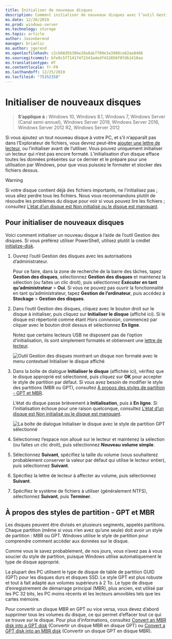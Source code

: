 ```yaml
---
title: Initialiser de nouveaux disques
description: Comment initialiser de nouveaux disques avec l’outil Gestion des disques, pour que ces derniers soient prêts à être utilisés. Cet article inclut également des liens vers la résolution des problèmes.
ms.date: 12/20/2019
ms.prod: windows-server
ms.technology: storage
ms.topic: article
author: JasonGerend
manager: brianlic
ms.author: jgerend
ms.openlocfilehash: c2cb88d5b30be28a8ab7709e3a3908ce82ae8408
ms.sourcegitcommit: bfe9c5f7141f4f2343a4edf432856f07db1410aa
ms.translationtype: HT
ms.contentlocale: fr-FR
ms.lasthandoff: 12/25/2019
ms.locfileid: "75352358"
---
```

# <a name="initialize-new-disks"></a>Initialiser de nouveaux disques

> **S’applique à :** Windows 10, Windows 8.1, Windows 7, Windows Server (Canal semi-annuel), Windows Server 2019, Windows Server 2016, Windows Server 2012 R2, Windows Server 2012

Si vous ajoutez un tout nouveau disque à votre PC, et s’il n’apparaît pas dans l’Explorateur de fichiers, vous devrez peut-être [ajouter une lettre de lecteur](change-a-drive-letter.md), ou l’initialiser avant de l’utiliser. Vous pouvez uniquement initialiser un lecteur qui n’est pas encore formaté. L’initialisation d’un disque efface toutes les données présentes sur ce dernier et le prépare pour une utilisation par Windows, pour que vous puissiez le formater et stocker des fichiers dessus.

> [!WARNING]
> Si votre disque contient déjà des fichiers importants, ne l’initialisez pas ; vous allez perdre tous les fichiers. Nous vous recommandons plutôt de résoudre les problèmes du disque pour voir si vous pouvez lire les fichiers ; consultez [L’état d’un disque est Non initialisé ou le disque est manquant](troubleshooting-disk-management.md#disks-that-are-missing-or-not-initialized-plus-general-troubleshooting-steps).

## <a name="to-initialize-new-disks"></a>Pour initialiser de nouveaux disques

Voici comment initialiser un nouveau disque à l’aide de l’outil Gestion des disques. Si vous préférez utiliser PowerShell, utilisez plutôt la cmdlet [initialize-disk](https://docs.microsoft.com/powershell/module/storage/initialize-disk).

1. Ouvrez l’outil Gestion des disques avec les autorisations d’administrateur.
 
    Pour ce faire, dans la zone de recherche de la barre des tâches, tapez **Gestion des disques**, sélectionnez **Gestion des disques** et maintenez la sélection (ou faites un clic droit), puis sélectionnez **Exécuter en tant qu’administrateur** > **Oui**. Si vous ne pouvez pas ouvrir la fonctionnalité en tant qu’administrateur, tapez **Gestion de l’ordinateur**, puis accédez à **Stockage** > **Gestion des disques**.
1. Dans l’outil Gestion des disques, cliquez avec le bouton droit sur le disque à initialiser, puis cliquez sur **Initialiser le disque** (affiché ici). Si le disque est répertorié comme étant *Hors connexion*, commencez par cliquer avec le bouton droit dessus et sélectionnez **En ligne**.

     Notez que certains lecteurs USB ne disposent pas de l’option d’initialisation, ils sont simplement formatés et obtiennent une [lettre de lecteur](change-a-drive-letter.md).

    ![Outil Gestion des disques montrant un disque non formaté avec le menu contextuel Initialiser le disque affiché](media/uninitialized-disk.PNG)
2. Dans la boîte de dialogue **Initialiser le disque** (affichée ici), vérifiez que le disque approprié est sélectionné, puis cliquez sur **OK** pour accepter le style de partition par défaut. Si vous avez besoin de modifier le style des partitions (MBR ou GPT), consultez [À propos des styles de partition - GPT et MBR](#about-partition-styles---gpt-and-mbr).

     L’état du disque passe brièvement à **Initialisation**, puis à **En ligne**. Si l’initialisation échoue pour une raison quelconque, consultez [L’état d’un disque est Non initialisé ou le disque est manquant](troubleshooting-disk-management.md#disks-that-are-missing-or-not-initialized-plus-general-troubleshooting-steps).

    ![La boîte de dialogue Initialiser le disque avec le style de partition GPT sélectionné](media/initialize-disk.PNG)

3. Sélectionnez l’espace non alloué sur le lecteur et maintenez la sélection (ou faites un clic droit), puis sélectionnez **Nouveau volume simple**.
4. Sélectionnez **Suivant**, spécifiez la taille du volume (vous souhaiterez probablement conserver la valeur par défaut qui utilise le lecteur entier), puis sélectionnez **Suivant**.
5. Spécifiez la lettre de lecteur à affecter au volume, puis sélectionnez **Suivant**.
6. Spécifiez le système de fichiers à utiliser (généralement NTFS), sélectionnez **Suivant**, puis **Terminer**.

## <a name="about-partition-styles---gpt-and-mbr"></a>À propos des styles de partition - GPT et MBR

Les disques peuvent être divisés en plusieurs segments, appelés partitions. Chaque partition (même si vous n’en avez qu’une seule) doit avoir un style de partition : MBR ou GPT. Windows utilise le style de partition pour comprendre comment accéder aux données sur le disque.

Comme vous le savez probablement, de nos jours, vous n’avez pas à vous soucier du style de partition, puisque Windows utilise automatiquement le type de disque approprié.

La plupart des PC utilisent le type de disque de table de partition GUID (GPT) pour les disques durs et disques SSD. Le style GPT est plus robuste et tout à fait adapté aux volumes supérieurs à 2 To. Le type de disque d’enregistrement de démarrage principal (MBR), plus ancien, est utilisé par les PC 32 bits, les PC moins récents et les lecteurs amovibles tels que les cartes mémoire.

Pour convertir un disque MBR en GPT ou vice versa, vous devez d’abord supprimer tous les volumes du disque, ce qui permet d’effacer tout ce qui se trouve sur le disque. Pour plus d’informations, consultez [Convert an MBR disk into a GPT disk](change-an-mbr-disk-into-a-gpt-disk.md) (Convertir un disque MBR en disque GPT) ou [Convert a GPT disk into an MBR disk](change-a-gpt-disk-into-an-mbr-disk.md) (Convertir un disque GPT en disque MBR).